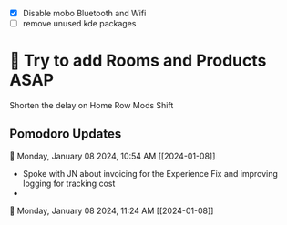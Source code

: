 - [x] Disable mobo Bluetooth and Wifi
- [ ] remove unused kde packages

# 💯 Try to add Rooms and Products ASAP

Shorten the delay on Home Row Mods Shift

## Pomodoro Updates


🍅 Monday, January 08 2024, 10:54 AM [[2024-01-08]]
- Spoke with JN about invoicing for the Experience Fix and improving logging for tracking cost
- 
🍅 Monday, January 08 2024, 11:24 AM [[2024-01-08]]